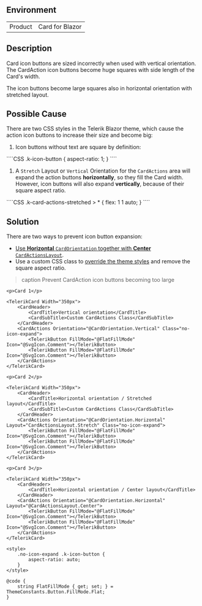
## Environment

<table>
<tbody>
<tr>
<td>Product</td>
<td>Card for Blazor</td>
</tr>
</tbody>
</table>

## Description

Card icon buttons are sized incorrectly when used with vertical orientation. The CardAction icon buttons become huge squares with side length of the Card's width.

The icon buttons become large squares also in horizontal orientation with stretched layout.

## Possible Cause

There are two CSS styles in the Telerik Blazor theme, which cause the action icon buttons to increase their size and become big:

1. Icon buttons without text are square by definition:

<div class="skip-repl"></div>
    ````CSS
    .k-icon-button {
        aspect-ratio: 1;
    }
    ````

1. A `Stretch` Layout or `Vertical` Orientation for the `CardActions` area will expand the action buttons **horizontally**, so they fill the Card width. However, icon buttons will also expand **vertically**, because of their square aspect ratio.

<div class="skip-repl"></div>
    ````CSS
    .k-card-actions-stretched > * {
        flex: 1 1 auto;
    }
    ````

## Solution

There are two ways to prevent icon button expansion:

* [Use **Horizontal** `CardOrientation` together with **Center** `CardActionsLayout`](slug:card-actions).
* Use a custom CSS class to [override the theme styles](slug:themes-override) and remove the square aspect ratio.

>caption Prevent CardAction icon buttons becoming too large

````RAZOR
<p>Card 1</p>

<TelerikCard Width="350px">
    <CardHeader>
        <CardTitle>Vertical orientation</CardTitle>
        <CardSubTitle>Custom CardActions Class</CardSubTitle>
    </CardHeader>
    <CardActions Orientation="@CardOrientation.Vertical" Class="no-icon-expand">
        <TelerikButton FillMode="@FlatFillMode" Icon="@SvgIcon.Comment"></TelerikButton>
        <TelerikButton FillMode="@FlatFillMode" Icon="@SvgIcon.Comment"></TelerikButton>
    </CardActions>
</TelerikCard>

<p>Card 2</p>

<TelerikCard Width="350px">
    <CardHeader>
        <CardTitle>Horizontal orientation / Stretched layout</CardTitle>
        <CardSubTitle>Custom CardActions Class</CardSubTitle>
    </CardHeader>
    <CardActions Orientation="@CardOrientation.Horizontal" Layout="CardActionsLayout.Stretch" Class="no-icon-expand">
        <TelerikButton FillMode="@FlatFillMode" Icon="@SvgIcon.Comment"></TelerikButton>
        <TelerikButton FillMode="@FlatFillMode" Icon="@SvgIcon.Comment"></TelerikButton>
    </CardActions>
</TelerikCard>

<p>Card 3</p>

<TelerikCard Width="350px">
    <CardHeader>
        <CardTitle>Horizontal orientation / Center layout</CardTitle>
    </CardHeader>
    <CardActions Orientation="@CardOrientation.Horizontal" Layout="@CardActionsLayout.Center">
        <TelerikButton FillMode="@FlatFillMode" Icon="@SvgIcon.Comment"></TelerikButton>
        <TelerikButton FillMode="@FlatFillMode" Icon="@SvgIcon.Comment"></TelerikButton>
    </CardActions>
</TelerikCard>

<style>
    .no-icon-expand .k-icon-button {
        aspect-ratio: auto;
    }
</style>

@code {
    string FlatFillMode { get; set; } = ThemeConstants.Button.FillMode.Flat;
}
````
